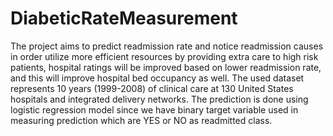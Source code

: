# DiabeticRateMeasurement
The project aims to predict readmission rate and notice readmission causes in order utilize more efficient
resources by providing extra care to high risk patients, hospital ratings will be improved based on lower readmission rate, and this will improve hospital bed occupancy as well. The used dataset represents 10 years (1999-2008) of clinical care at 130 United States hospitals and integrated delivery networks. The prediction is done using logistic regression model since we have binary target variable used in measuring prediction which are YES or NO as readmitted class.
